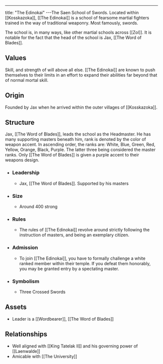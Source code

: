 ---
title: "The Edinokai"
---The Saen School of Swords. Located within [[Kosskazoka]], [[The Edinokai]] is a school of fearsome martial fighters trained in the way of traditional weaponry. Most famously, swords.

The school is, in many ways, like other martial schools across [[Zol]].  It is notable for the fact that the head of the school is Jax, [[The Word of Blades]].

## Values
Skill, and strength of will above all else. [[The Edinokai]] are known to push themselves to their limits in an effort to expand their abilities far beyond that of normal mortal skill.

## Origin
Founded by Jax when he arrived within the outer villages of [[Kosskazoka]].

## Structure
Jax, [[The Word of Blades]], leads the school as the Headmaster. He has many supporting masters beneath him, rank is denoted by the color of weapon accent. In ascending order, the ranks are: White, Blue, Green, Red, Yellow, Orange, Black, Purple. The latter three being considered the master ranks. Only [[The Word of Blades]] is given a purple accent to their weapons design.
- ### Leadership
	- Jax, [[The Word of Blades]]. Supported by his masters
- ### Size
	- Around 400 strong
- ### Rules
	- The rules of [[The Edinokai]] revolve around strictly following the instruction of masters, and being an exemplary citizen.
- ### Admission
	- To join [[The Edinokai]], you have to formally challenge a white ranked member within their temple. If you defeat them honorably, you may be granted entry by a spectating master.
- ### Symbolism
	- Three Crossed Swords

## Assets
- Leader is a [[Wordbearer]], [[The Word of Blades]]

## Relationships
- Well aligned with [[King Tatelak II]] and his governing power of [[Laenwalde]]
- Amicable with [[The University]]

